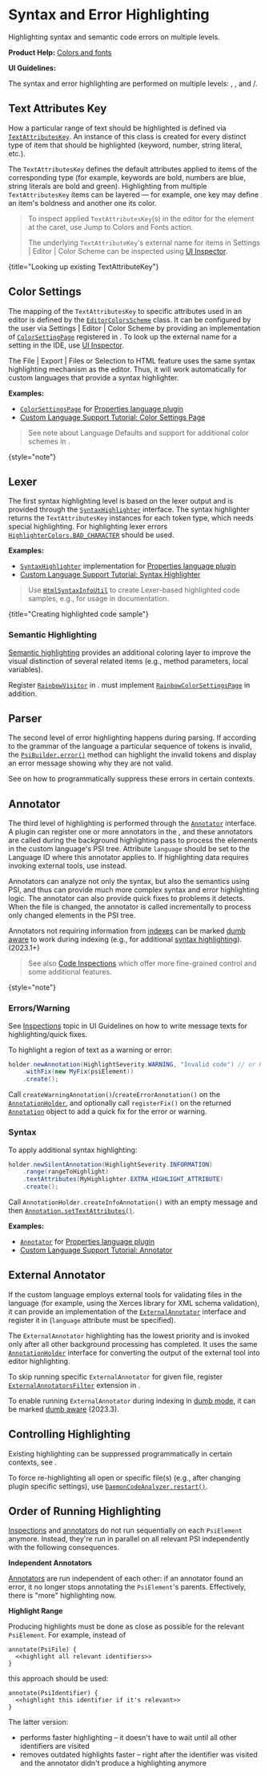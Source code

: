 <!-- Copyright 2000-2025 JetBrains s.r.o. and contributors. Use of this source code is governed by the Apache 2.0 license. -->

# Syntax and Error Highlighting

<link-summary>Highlighting syntax and semantic code errors on multiple levels.</link-summary>

<tldr>

**Product Help:** [Colors and fonts](https://www.jetbrains.com/help/idea/configuring-colors-and-fonts.html)

**UI Guidelines:** [](inspections.md)

</tldr>

The syntax and error highlighting are performed on multiple levels: [](#lexer), [](#parser), and [](#annotator)/[](#external-annotator).

## Text Attributes Key

How a particular range of text should be highlighted is defined via [`TextAttributesKey`](%gh-ic%/platform/core-api/src/com/intellij/openapi/editor/colors/TextAttributesKey.java).
An instance of this class is created for every distinct type of item that should be highlighted (keyword, number, string literal, etc.).

The `TextAttributesKey` defines the default attributes applied to items of the corresponding type (for example, keywords are bold, numbers are blue, string literals are bold and green).
Highlighting from multiple `TextAttributesKey` items can be layered — for example, one key may define an item's boldness and another one its color.

> To inspect applied `TextAttributesKey`(s) in the editor for the element at the caret, use <ui-path>Jump to Colors and Fonts</ui-path> action.
>
> The underlying `TextAttributeKey`'s external name for items in <ui-path>Settings | Editor | Color Scheme</ui-path> can be inspected using [UI Inspector](internal_ui_inspector.md#inspecting-settings).
>
{title="Looking up existing TextAttributeKey"}

## Color Settings

The mapping of the `TextAttributesKey` to specific attributes used in an editor is defined by the [`EditorColorsScheme`](%gh-ic%/platform/editor-ui-api/src/com/intellij/openapi/editor/colors/EditorColorsScheme.java) class.
It can be configured by the user via <ui-path>Settings | Editor | Color Scheme</ui-path> by providing an implementation of [`ColorSettingPage`](%gh-ic%/platform/platform-api/src/com/intellij/openapi/options/colors/ColorSettingsPage.java) registered
in <include from="snippets.topic" element-id="ep"><var name="ep" value="com.intellij.colorSettingsPage"/></include>.
To look up the external name for a setting in the IDE, use [UI Inspector](internal_ui_inspector.md#inspecting-settings).

The <ui-path>File | Export | Files or Selection to HTML</ui-path> feature uses the same syntax highlighting mechanism as the editor.
Thus, it will work automatically for custom languages that provide a syntax highlighter.

**Examples:**

- [`ColorSettingsPage`](%gh-ic%/plugins/properties/src/com/intellij/lang/properties/PropertiesColorsPage.java) for [Properties language plugin](%gh-ic%/plugins/properties)
- [Custom Language Support Tutorial: Color Settings Page](syntax_highlighter_and_color_settings_page.md)

> See note about Language Defaults and support for additional color schemes in [](color_scheme_management.md).
>
{style="note"}

## Lexer

The first syntax highlighting level is based on the lexer output and is provided through the [`SyntaxHighlighter`](%gh-ic%/platform/editor-ui-api/src/com/intellij/openapi/fileTypes/SyntaxHighlighter.java) interface.
The syntax highlighter returns the `TextAttributesKey` instances for each token type, which needs special highlighting.
For highlighting lexer errors [`HighlighterColors.BAD_CHARACTER`](%gh-ic%/platform/editor-ui-api/src/com/intellij/openapi/editor/HighlighterColors.java) should be used.

**Examples:**

- [`SyntaxHighlighter`](%gh-ic%/plugins/properties/properties-psi-api/src/com/intellij/lang/properties/PropertiesHighlighter.java) implementation for [Properties language plugin](%gh-ic%/plugins/properties)
- [Custom Language Support Tutorial: Syntax Highlighter](syntax_highlighter_and_color_settings_page.md)

> Use [`HtmlSyntaxInfoUtil`](%gh-ic%/platform/lang-impl/src/com/intellij/openapi/editor/richcopy/HtmlSyntaxInfoUtil.java) to create Lexer-based highlighted code samples, e.g., for usage in documentation.
>
{title="Creating highlighted code sample"}

### Semantic Highlighting

[Semantic highlighting](https://www.jetbrains.com/help/idea/configuring-colors-and-fonts.html#semantic-highlighting) provides an additional coloring layer to improve the visual distinction of several related items (e.g., method parameters, local variables).

Register [`RainbowVisitor`](%gh-ic%/platform/analysis-impl/src/com/intellij/codeInsight/daemon/RainbowVisitor.java)
in <include from="snippets.topic" element-id="ep"><var name="ep" value="com.intellij.highlightVisitor"/></include>.
[](#color-settings) must implement [`RainbowColorSettingsPage`](%gh-ic%/platform/platform-api/src/com/intellij/openapi/options/colors/RainbowColorSettingsPage.java) in addition.

## Parser

The second level of error highlighting happens during parsing.
If according to the grammar of the language a particular sequence of tokens is invalid, the [`PsiBuilder.error()`](%gh-ic%/platform/core-api/src/com/intellij/lang/PsiBuilder.java) method can highlight the invalid tokens and display an error message showing why they are not valid.

See [](syntax_errors.md) on how to programmatically suppress these errors in certain contexts.

## Annotator

The third level of highlighting is performed through the [`Annotator`](%gh-ic%/platform/analysis-api/src/com/intellij/lang/annotation/Annotator.java) interface.
A plugin can register one or more annotators in the <include from="snippets.topic" element-id="ep"><var name="ep" value="com.intellij.annotator"/></include>, and these annotators are called during the background highlighting pass to process the elements in the custom language's PSI tree.
Attribute `language` should be set to the Language ID where this annotator applies to.
If highlighting data requires invoking external tools, use [](#external-annotator) instead.

Annotators can analyze not only the syntax, but also the semantics using PSI, and thus can provide much more complex syntax and error highlighting logic.
The annotator can also provide quick fixes to problems it detects.
When the file is changed, the annotator is called incrementally to process only changed elements in the PSI tree.

Annotators not requiring information from [indexes](indexing_and_psi_stubs.md) can be marked [dumb aware](indexing_and_psi_stubs.md#DumbAwareAPI) to work during indexing (e.g., for additional [syntax highlighting](#syntax)). (2023.1+)

> See also [Code Inspections](code_inspections_and_intentions.md) which offer more fine-grained control and some additional features.
>
{style="note"}

### Errors/Warning

See [Inspections](inspections.md) topic in UI Guidelines on how to write message texts for highlighting/quick fixes.

To highlight a region of text as a warning or error:

<tabs group="platform-version">

<tab title="2020.1 and later" group-key="2020.1">

```java
holder.newAnnotation(HighlightSeverity.WARNING, "Invalid code") // or HighlightSeverity.ERROR
    .withFix(new MyFix(psiElement))
    .create();
```

</tab>

<tab title="Pre-2020.1" group-key="pre-2020.1">

Call `createWarningAnnotation()`/`createErrorAnnotation()` on the [`AnnotationHolder`](%gh-ic%/platform/analysis-api/src/com/intellij/lang/annotation/AnnotationHolder.java), and optionally call `registerFix()` on the returned [`Annotation`](%gh-ic%/platform/analysis-api/src/com/intellij/lang/annotation/Annotation.java) object to add a quick fix for the error or warning.

</tab>

</tabs>

### Syntax

To apply additional syntax highlighting:

<tabs group="platform-version">

<tab title="2020.1 and later" group-key="2020.1">

```java
holder.newSilentAnnotation(HighlightSeverity.INFORMATION)
    .range(rangeToHighlight)
    .textAttributes(MyHighlighter.EXTRA_HIGHLIGHT_ATTRIBUTE)
    .create();
```

</tab>

<tab title="Pre-2020.1" group-key="pre-2020.1">

Call `AnnotationHolder.createInfoAnnotation()` with an empty message and then [`Annotation.setTextAttributes()`](%gh-ic%/platform/analysis-api/src/com/intellij/lang/annotation/Annotation.java).

</tab>

</tabs>

**Examples:**

- [`Annotator`](%gh-ic%/plugins/properties/properties-psi-impl/src/com/intellij/lang/properties/PropertiesAnnotator.java) for [Properties language plugin](%gh-ic%/plugins/properties)
- [Custom Language Support Tutorial: Annotator](annotator.md)

## External Annotator

If the custom language employs external tools for validating files in the language (for example, using the Xerces library for XML schema validation),
it can provide an implementation of the [`ExternalAnnotator`](%gh-ic%/platform/analysis-api/src/com/intellij/lang/annotation/ExternalAnnotator.java) interface and register
it in <include from="snippets.topic" element-id="ep"><var name="ep" value="com.intellij.externalAnnotator"/></include> (`language` attribute must be specified).

The `ExternalAnnotator` highlighting has the lowest priority and is invoked only after all other background processing has completed.
It uses the same [`AnnotationHolder`](%gh-ic%/platform/analysis-api/src/com/intellij/lang/annotation/AnnotationHolder.java) interface for converting the output of the external tool into editor highlighting.

To skip running specific `ExternalAnnotator` for given file, register [`ExternalAnnotatorsFilter`](%gh-ic%/platform/analysis-api/src/com/intellij/lang/ExternalAnnotatorsFilter.java) extension
in <include from="snippets.topic" element-id="ep"><var name="ep" value="com.intellij.daemon.externalAnnotatorsFilter"/></include>.

To enable running `ExternalAnnotator` during indexing in [dumb mode](indexing_and_psi_stubs.md#dumb-mode), it can be marked [dumb aware](indexing_and_psi_stubs.md#DumbAwareAPI) (2023.3).

## Controlling Highlighting

Existing highlighting can be suppressed programmatically in certain contexts, see [](controlling_highlighting.md).

To force re-highlighting all open or specific file(s) (e.g., after changing plugin specific settings), use
[`DaemonCodeAnalyzer.restart()`](%gh-ic%/platform/analysis-api/src/com/intellij/codeInsight/daemon/DaemonCodeAnalyzer.java).

## Order of Running Highlighting
<primary-label ref="2024.1"/>

[Inspections](code_inspections_and_intentions.md) and [annotators](#annotator) do not run sequentially on each `PsiElement` anymore.
Instead, they're run in parallel on all relevant PSI independently with the following consequences.

**Independent Annotators**

[Annotators](#annotator) are run independent of each other: if an annotator found an error, it no longer stops annotating the `PsiElement`'s parents.
Effectively, there is "more" highlighting now.

**Highlight Range**

Producing highlights must be done as close as possible for the relevant `PsiElement`.
For example, instead of

```text
annotate(PsiFile) {
  <<highlight all relevant identifiers>>
}
```

this approach should be used:

```text
annotate(PsiIdentifier) {
  <<highlight this identifier if it's relevant>>
}
```

The latter version:
- performs faster highlighting – it doesn't have to wait until all other identifiers are visited
- removes outdated highlights faster – right after the identifier was visited and the annotator didn't produce a highlighting anymore

